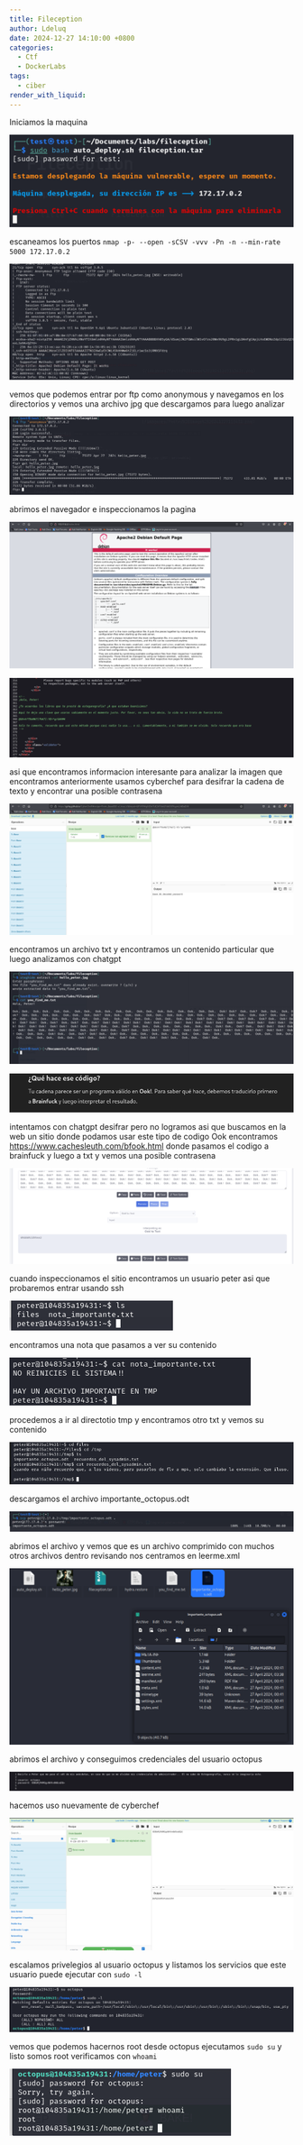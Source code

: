 ```yaml
---
title: Fileception
author: Ldeluq
date: 2024-12-27 14:10:00 +0800
categories:
  - Ctf
  - DockerLabs
tags:
  - ciber
render_with_liquid:
---
```

Iniciamos la maquina 

![[Pasted image 20241227113431.png]](/imagenes/Pasted%20image%2020241227113431.png)

escaneamos los puertos `nmap -p- --open -sCSV -vvv -Pn -n --min-rate 5000 172.17.0.2`

![[Pasted image 20241227113558.png]](/imagenes/Pasted%20image%2020241227113558.png)

vemos que podemos entrar por ftp como anonymous y navegamos en los directorios y vemos una archivo jpg que descargamos para luego analizar 

![[Pasted image 20241227113745.png]](/imagenes/Pasted%20image%2020241227113745.png)

abrimos el navegador e inspeccionamos la pagina

![[Pasted image 20241227113841.png]](/imagenes/Pasted%20image%2020241227113841.png)

![[Pasted image 20241227113925.png]](/imagenes/Pasted%20image%2020241227113925.png)

asi que encontramos informacion interesante para analizar la imagen que encontramos anteriormente usamos cyberchef para desifrar la cadena de texto y encontrar una posible contrasena 

![[Pasted image 20241227114237.png]](/imagenes/Pasted%20image%2020241227114237.png)

encontramos un archivo txt y encontramos un contenido particular que luego analizamos con chatgpt

![[Pasted image 20241227114503.png]](/imagenes/Pasted%20image%2020241227114503.png)

![[Pasted image 20241227114656.png]](/imagenes/Pasted%20image%2020241227114656.png)

intentamos con chatgpt desifrar pero no logramos asi que buscamos en la web un sitio donde podamos usar este tipo de codigo Ook
 encontramos https://www.cachesleuth.com/bfook.html donde pasamos el codigo a brainfuck y luego a txt y vemos una posible contrasena 

![[Pasted image 20241227120143.png]](/imagenes/Pasted%20image%2020241227120143.png)

cuando inspeccionamos el sitio encontramos un usuario peter asi que probaremos entrar usando ssh 

![[Pasted image 20241227120326.png]](/imagenes/Pasted%20image%2020241227120326.png)

encontramos una nota que pasamos a ver su contenido 

![[Pasted image 20241227120436.png]](/imagenes/Pasted%20image%2020241227120436.png)

procedemos a ir al directotio tmp y encontramos otro txt y vemos su contenido 

![[Pasted image 20241227120701.png]](/imagenes/Pasted%20image%2020241227120701.png)

descargamos el archivo importante_octopus.odt 

![[Pasted image 20241227120908.png]](/imagenes/Pasted%20image%2020241227120908.png)

abrimos el archivo y vemos que es un archivo comprimido con muchos otros archivos dentro revisando nos centramos en leerme.xml

![[Pasted image 20241227121247.png]](/imagenes/Pasted%20image%2020241227121247.png)

abrimos el archivo y conseguimos credenciales del usuario octopus 

![[Pasted image 20241227121526.png]](/imagenes/Pasted%20image%2020241227121526.png)

hacemos uso nuevamente de cyberchef 

![[Pasted image 20241227121752.png]](/imagenes/Pasted%20image%2020241227121752.png)

escalamos privelegios al usuario octopus y listamos los servicios que este usuario puede ejecutar con `sudo -l`

![[Pasted image 20241227122049.png]](/imagenes/Pasted%20image%2020241227122049.png)

vemos que podemos hacernos root desde octopus ejecutamos `sudo su` y listo somos root verificamos con `whoami` 

![[Pasted image 20241227122327.png]](/imagenes/Pasted%20image%2020241227122327.png)

